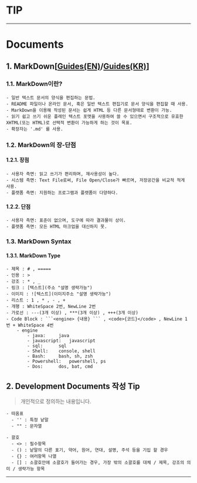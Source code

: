# TIP
---


# Documents
## 1. MarkDown[[Guides(EN)](https://guides.github.com/features/mastering-markdown/)/[Guides(KR)](https://github.com/cliche90/markdown_tutorial)]
### 1.1. MarkDown이란?
	- 일반 텍스트 문서의 양식을 편집하는 문법.
	- README 파일이나 온라인 문서, 혹은 일반 텍스트 편집기로 문서 양식을 편집할 때 사용.
	- MarkDown을 이용해 작성된 문서는 쉽게 HTML 등 다른 문서형태로 변환이 가능.
	- 읽기 쉽고 쓰기 쉬운 플레인 텍스트 포맷을 사용하여 쓸 수 있으면서 구조적으로 유효한 XHTML(또는 HTML)로 선택적 변환이 가능하게 하는 것이 목표.
	- 확장자는 '.md' 를 사용.
### 1.2. MarkDown의 장-단점
#### 1.2.1. 장점
	- 사용자 측면: 읽고 쓰기가 편리하며, 재사용성이 높다.
	- 시스템 측면: Text File로써, File Open/Close가 빠르며, 저장공간을 비교적 적게 사용.
	- 플랫폼 측면: 지원하는 프로그램과 플랫폼이 다양하다.
#### 1.2.2. 단점
	- 사용자 측면: 표준이 없으며, 도구에 따라 결과물이 상이.
	- 플랫폼 측면: 모든 HTML 마크업을 대신하지 못.
### 1.3. MarkDown Syntax
#### 1.3.1. MarkDown Type
	- 제목 : # , =====
	- 인용 : >
	- 강조 : * , _
	- 링크 : [텍스트](주소 "설명 생략가능")
	- 이미지 : ![텍스트](이미지주소 "설명 생략가능")
	- 리스트 : 1 , * , - , +
	- 개행 : WhiteSpace 2번, NewLine 2번
	- 가로선 : ---(3개 이상) , ***(3개 이상) , +++(3개 이상)
	- Code Block : ```<engine> {내용} ``` , <code>{코드}</code> , NewLine 1번 + WhiteSpace 4번
		- engine
			- java:		java
			- javascript:	javascript
			- sql:		sql
			- Shell:	console, shell
			- Bash:		bash, sh, zsh
			- Powershell:	powershell, ps
			- Dos:		dos, bat, cmd


## 2. Development Documents 작성 Tip

> 개인적으로 정의하는 내용입니다.

	- 따옴표
	  - '' : 특정 낱말
	  - "" : 문자열
	  
	- 괄호
	  - <> : 필수항목
	  - () : 낱말의 다른 표기, 약어, 원어, 연대, 설명, 주석 등을 기입 할 경우
	  - {} : 여러항목 나열
	  - [] : 소괄호안에 소괄호가 들어가는 경우, 가장 밖의 소괄호를 대체 / 제목, 강조의 의미 / 생략가능 항목
---

